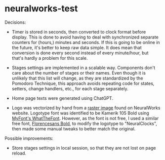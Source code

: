 # neuralworks-test

Decisions:
- Timer is stored in seconds, then converted to clock format before display. This is done to avoid having to deal with synchronized separate counters for (hours,) minutes and seconds. If this is going to be online in the future, it's better to keep raw data simple. It does mean that conversion is done every second instead of every minute/hour, but that's hardly a problem for this scale.

- Stages settings are implemented in a scalable way. Components don't care about the number of stages or their names. Even though it is unlikely that this list will change, as they are standardized by the Pomodoro Technique, this approach avoids repeating code for states, setters, change handlers, etc., for each stage separately.

- Home page texts were generated using ChatGPT.

- Logo was vectorized by hand from a [raster image](https://neuralworks.cl/wp-content/uploads/2021/07/logo-2-1024x176.png) found on NeuralWorks website. Logotype font was identified to be Kamerik 105 Bold using [MyFont's WhatTheFont](https://www.myfonts.com/pages/whatthefont). However, as the font is not free, I used a similar free font, [Florencesans Bold](https://www.dafont.com/es/florencesans.font), to modify the logotype to "NeuralClocks", then made some manual tweaks to better match the original.

Possible improvements:
- Store stages settings in local session, so that they are not lost on page reload.
